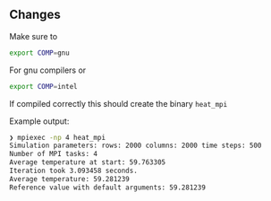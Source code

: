 ## Changes

Make sure to 

```bash
export COMP=gnu
```

For gnu compilers or

```bash
export COMP=intel
```

If compiled correctly this should create the binary `heat_mpi` 

Example output:

```bash
❯ mpiexec -np 4 heat_mpi
Simulation parameters: rows: 2000 columns: 2000 time steps: 500
Number of MPI tasks: 4
Average temperature at start: 59.763305
Iteration took 3.093458 seconds.
Average temperature: 59.281239
Reference value with default arguments: 59.281239

```
